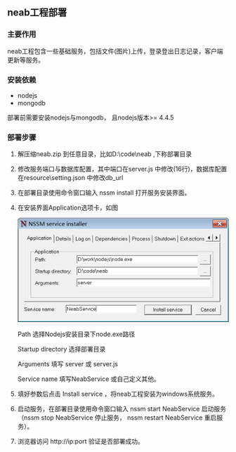 ## neab工程部署

### 主要作用

neab工程包含一些基础服务，包括文件(图片)上传，登录登出日志记录，客户端更新等服务。

### 安装依赖

* nodejs
* mongodb

部署前需要安装nodejs与mongodb， 且nodejs版本>= 4.4.5

### 部署步骤

1. 解压缩neab.zip 到任意目录，比如D:\code\neab ,下称部署目录

2. 修改服务端口与数据库配置，其中端口在server.js 中修改(16行)，数据库配置在resource\setting.json 中修改db_url 

3. 在部署目录使用命令窗口输入 nssm install 打开服务安装界面。

4. 在安装界面Application选项卡，如图

   ![](pic/p2.png)

   Path 选择Nodejs安装目录下node.exe路径

   Startup directory 选择部署目录

   Arguments 填写 server 或 server.js

   Service name 填写NeabService 或自己定义其他。

5. 填好参数后点击 Install service ，将neab工程安装为windows系统服务。

6. 启动服务，在部署目录使用命令窗口输入 nssm start NeabService 启动服务（nssm stop NeabService 停止服务， nssm restart NeabService 重启服务）。

7. 浏览器访问 http://ip:port 验证是否部署成功。

   ​





